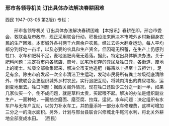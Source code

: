 ### 邢市各领导机关  订出具体办法解决春耕困难
西民
1947-03-05
第2版()
专栏：

　　邢市各领导机关
    订出具体办法解决春耕困难
    【本报讯】春耕在即，邢台市委会，救联会及市政府，现正采用联合行动，积极设法来解决本市城外乡村新翻身农民的生产困难。本市城外各村两千六百余户农民，经过去冬大翻身运动，每人平均都分到好地一亩半，以及必要的农具和生产资金。但因毫无积蓄，在生产上仍感到牲口、水车和肥料不足，麦地追肥尚毫无着落。据此，特定出具体解决办法。关于肥料问题：决定将市内各旅店、商号、民宅所积存的粪尿及牲口粪，各街道、废地上的街土、垃圾全部收集起来，解决全市麦地追肥（每亩以十担至十五担计），足足有余。除由市府发起一次全市清洁卫生运动，发动市民将所有粪土垃圾彻底清除外，市救联合会更组织城外乡村农民，实行追肥互助，将城内清出的粪尿垃圾，运到麦地里去。牲口问题：据西关阁外情况，现在牲口还缺少三分之一到一半，如果几家伙买一个，倒不成问题，就是草料太贵，买起喂不起。解决的办法是组织副业生产，一面种地，一面抽空磨面、磨豆腐、拉煤，运货。水车问题：决定组织有水车户与无车户互助，以劳力补水车工，并酌量添补一部分水车修理费，这样可增加三分之一的浇水面积。另外，计划与邢台县联合兴修城北牛尾河水利，将北关外耕地全部变成水田。
                  （西民）
